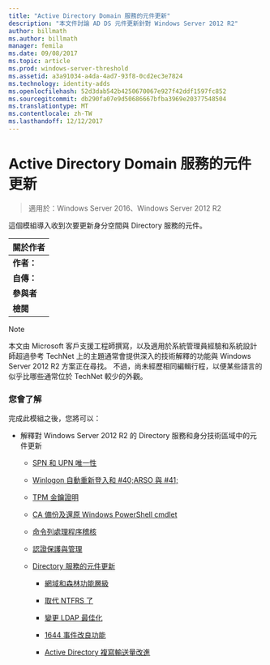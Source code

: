 ```yaml
---
title: "Active Directory Domain 服務的元件更新"
description: "本文件討論 AD DS 元件更新針對 Windows Server 2012 R2"
author: billmath
ms.author: billmath
manager: femila
ms.date: 09/08/2017
ms.topic: article
ms.prod: windows-server-threshold
ms.assetid: a3a91034-a4da-4ad7-93f8-0cd2ec3e7824
ms.technology: identity-adds
ms.openlocfilehash: 52d3dab542b4250670067e927f42ddf1597fc852
ms.sourcegitcommit: db290fa07e9d50686667bfba3969e20377548504
ms.translationtype: MT
ms.contentlocale: zh-TW
ms.lasthandoff: 12/12/2017
---
```

# <a name="active-directory-domain-services-component-updates"></a>Active Directory Domain 服務的元件更新

>適用於：Windows Server 2016、Windows Server 2012 R2

這個模組導入收到次要更新身分空間與 Directory 服務的元件。  
  
|關於作者|  
|--------------------|  
|**作者：**|Justin Turner|  
|**自傳：**|Justin 是資深支援工程師 Directory 服務小組以 Irving，德州，USA。  他建立或過去 12 年來提供許多訓練課程及知識庫文章適用於 Microsoft 知識庫。 他教導 Microsoft 員工，針對新 product 架構許可 Microsoft 認證主機 (MCM) Microsoft 認證訓練 (MCT)，會 M.S. 在電腦教育版和系統辨識度。|  
|**參與者**|這個訓練模組包含貢獻從*Michiko 簡短*，*...改良*，*心靈 Jowett*，*Manu Pushpendran*，*Yashar Bahman*，*Anoosh Saboori*、*Rashmi Jha*，*Justin 恐怖*和*Herbert Mauerer*|  
|**檢閱**|非常感謝自己時間審查及提供意見反應所花費的下列個人：*Joey Seifert*，*Justin 恐怖*|  
  
> [!NOTE]  
> 本文由 Microsoft 客戶支援工程師撰寫，以及適用於系統管理員經驗和系統設計師超過參考 TechNet 上的主題通常會提供深入的技術解釋的功能與 Windows Server 2012 R2 方案正在尋找。 不過，尚未經歷相同編輯行程，以便某些語言的似乎比哪些通常位於 TechNet 較少的外觀。  
  
### <a name="what-you-will-learn"></a>您會了解  
完成此模組之後，您將可以：  
  
-   解釋對 Windows Server 2012 R2 的 Directory 服務和身分技術區域中的元件更新  
  
    -   [SPN 和 UPN 唯一性](../../../ad-ds/manage/component-updates/SPN-and-UPN-uniqueness.md)  
  
    -   [Winlogon 自動重新登入和 #40;ARSO 與 #41;](../../../ad-ds/manage/component-updates/Winlogon-Automatic-Restart-Sign-On--ARSO-.md)  
  
    -   [TPM 金鑰證明](../../../ad-ds/manage/component-updates/TPM-Key-Attestation.md)  
  
    -   [CA 備份及還原 Windows PowerShell cmdlet](../../../ad-ds/manage/component-updates/CA-Backup-and-Restore-Windows-PowerShell-cmdlets.md)  
  
    -   [命令列處理程序稽核](../../../ad-ds/manage/component-updates/Command-line-process-auditing.md)  
  
    -   [認證保護與管理](https://technet.microsoft.com/library/dn408190.aspx)  
  
    -   [Directory 服務的元件更新](../../../ad-ds/manage/component-updates/Directory-Services-component-updates.md)  
  
        -   [網域和森林功能層級](../../../ad-ds/manage/component-updates/../../../ad-ds/manage/component-updates/Directory-Services-component-updates.md#BKMK_FL)  
  
        -   [取代 NTFRS 了](../../../ad-ds/manage/component-updates/Directory-Services-component-updates.md#BKMK_NTFRS)  
  
        -   [變更 LDAP 最佳化](../../../ad-ds/manage/component-updates/../../../ad-ds/manage/component-updates/Directory-Services-component-updates.md#BKMK_LDAPQuery)  
  
        -   [1644 事件改良功能](../../../ad-ds/manage/component-updates/Directory-Services-component-updates.md#BKMK_1644)  
  
        -   [Active Directory 複寫輸送量改進](../../../ad-ds/manage/component-updates/../../../ad-ds/manage/component-updates/Directory-Services-component-updates.md#BKMK_ADRepl)  
  


